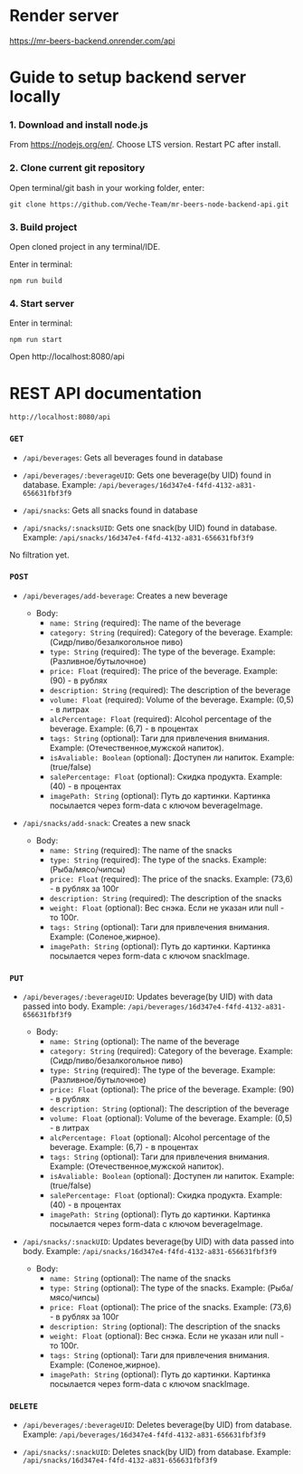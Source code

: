 # Render server 
https://mr-beers-backend.onrender.com/api

# Guide to setup backend server locally

### 1. Download and install node.js 

From https://nodejs.org/en/. Choose LTS version. Restart PC after install.

### 2. Clone current git repository 
Open terminal/git bash in your working folder, enter:
```
git clone https://github.com/Veche-Team/mr-beers-node-backend-api.git
```

### 3. Build project

Open cloned project in any terminal/IDE. 

Enter in terminal: 

```
npm run build
```

### 4. Start server

Enter in terminal:  
```
npm run start
```
Open http://localhost:8080/api

# REST API documentation

```
http://localhost:8080/api
```

### `GET`

- `/api/beverages`: Gets all beverages found in database
- `/api/beverages/:beverageUID`: Gets one beverage(by UID) found in database. 
Example: `/api/beverages/16d347e4-f4fd-4132-a831-656631fbf3f9`

- `/api/snacks`: Gets all snacks found in database
- `/api/snacks/:snacksUID`: Gets one snack(by UID) found in database. 
Example: `/api/snacks/16d347e4-f4fd-4132-a831-656631fbf3f9`

No filtration yet.

### `POST`

- `/api/beverages/add-beverage`: Creates a new beverage
  - Body:
    - `name: String` (required): The name of the beverage
    - `category: String` (required): Category of the beverage. Example: (Сидр/пиво/безалкогольное пиво)
    - `type: String` (required): The type of the beverage. Example: (Разливное/бутылочное)
    - `price: Float` (required): The price of the beverage. Example: (90) - в рублях
    - `description: String` (required): The description of the beverage
    - `volume: Float` (required): Volume of the beverage. Example: (0,5) - в литрах
    - `alcPercentage: Float` (required): Alcohol percentage of the beverage. Example: (6,7) - в процентах
    - `tags: String` (optional):  Таги для привлечения внимания. Example: (Отечественное,мужской напиток).
    - `isAvaliable: Boolean` (optional): Доступен ли напиток. Example: (true/false)
    - `salePercentage: Float` (optional): Скидка продукта. Example: (40) - в процентах
    - `imagePath: String` (optional): Путь до картинки. Картинка посылается через form-data с ключом beverageImage.

- `/api/snacks/add-snack`: Creates a new snack
  - Body:
    - `name: String` (required): The name of the snacks
    - `type: String` (required): The type of the snacks. Example: (Рыба/мясо/чипсы)
    - `price: Float` (required): The price of the snacks. Example: (73,6) - в рублях за 100г
    - `description: String` (required): The description of the snacks
    - `weight: Float` (optional): Вес снэка. Если не указан или null - то 100г.
    - `tags: String` (optional):  Таги для привлечения внимания. Example: (Соленое,жирное).
    - `imagePath: String` (optional):  Путь до картинки. Картинка посылается через form-data с ключом snackImage.

### `PUT`

- `/api/beverages/:beverageUID`: Updates beverage(by UID) with data passed into body. 
Example: `/api/beverages/16d347e4-f4fd-4132-a831-656631fbf3f9`
  - Body:
    - `name: String` (optional): The name of the beverage
    - `category: String` (required): Category of the beverage. Example: (Сидр/пиво/безалкогольное пиво)
    - `type: String` (required): The type of the beverage. Example: (Разливное/бутылочное)
    - `price: Float` (optional): The price of the beverage. Example: (90) - в рублях
    - `description: String` (optional): The description of the beverage
    - `volume: Float` (optional): Volume of the beverage. Example: (0,5) - в литрах
    - `alcPercentage: Float` (optional): Alcohol percentage of the beverage. Example: (6,7) - в процентах
    - `tags: String` (optional):  Таги для привлечения внимания. Example: (Отечественное,мужской напиток).
    - `isAvaliable: Boolean` (optional): Доступен ли напиток. Example: (true/false)
    - `salePercentage: Float` (optional): Скидка продукта. Example: (40) - в процентах
    - `imagePath: String` (optional): Путь до картинки. Картинка посылается через form-data с ключом beverageImage.

- `/api/snacks/:snackUID`: Updates beverage(by UID) with data passed into body. 
Example: `/api/snacks/16d347e4-f4fd-4132-a831-656631fbf3f9`
  - Body:
    - `name: String` (optional): The name of the snacks
    - `type: String` (optional): The type of the snacks. Example: (Рыба/мясо/чипсы)
    - `price: Float` (optional): The price of the snacks. Example: (73,6) - в рублях за 100г
    - `description: String` (optional): The description of the snacks
    - `weight: Float` (optional): Вес снэка. Если не указан или null - то 100г.
    - `tags: String` (optional):  Таги для привлечения внимания. Example: (Соленое,жирное).
    - `imagePath: String` (optional):  Путь до картинки. Картинка посылается через form-data с ключом snackImage.

### `DELETE`

- `/api/beverages/:beverageUID`: Deletes beverage(by UID) from database. 
Example: `/api/beverages/16d347e4-f4fd-4132-a831-656631fbf3f9`

- `/api/snacks/:snackUID`: Deletes snack(by UID) from database. 
Example: `/api/snacks/16d347e4-f4fd-4132-a831-656631fbf3f9`

